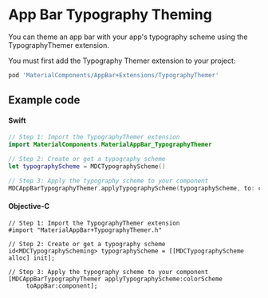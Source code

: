 <!--docs:
title: "Typography Theming"
layout: detail
section: components
excerpt: "How to theme App Bar using the Material Design typography system."
iconId: toolbar
path: /catalog/app-bars/typography-theming/
-->

# App Bar Typography Theming

You can theme an app bar with your app's typography scheme using the TypographyThemer extension.

You must first add the Typography Themer extension to your project:

``` bash
pod 'MaterialComponents/AppBar+Extensions/TypographyThemer'
```

## Example code

<!--<div class="material-code-render" markdown="1">-->
#### Swift
``` swift
// Step 1: Import the TypographyThemer extension
import MaterialComponents.MaterialAppBar_TypographyThemer

// Step 2: Create or get a typography scheme
let typographyScheme = MDCTypographyScheme()

// Step 3: Apply the typography scheme to your component
MDCAppBarTypographyThemer.applyTypographyScheme(typographyScheme, to: component)
```

#### Objective-C

``` objc
// Step 1: Import the TypographyThemer extension
#import "MaterialAppBar+TypographyThemer.h"

// Step 2: Create or get a typography scheme
id<MDCTypographyScheming> typographyScheme = [[MDCTypographyScheme alloc] init];

// Step 3: Apply the typography scheme to your component
[MDCAppBarTypographyThemer applyTypographyScheme:colorScheme
     toAppBar:component];
```
<!--</div>-->
